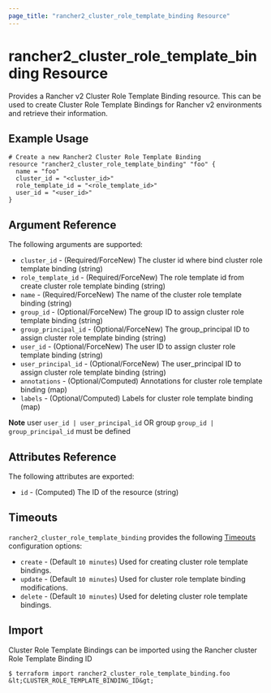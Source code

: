 ```yaml
---
page_title: "rancher2_cluster_role_template_binding Resource"
---
```


# rancher2\_cluster\_role\_template\_binding Resource

Provides a Rancher v2 Cluster Role Template Binding resource. This can be used to create Cluster Role Template Bindings for Rancher v2 environments and retrieve their information.

## Example Usage

```hcl
# Create a new Rancher2 Cluster Role Template Binding
resource "rancher2_cluster_role_template_binding" "foo" {
  name = "foo"
  cluster_id = "<cluster_id>"
  role_template_id = "<role_template_id>"
  user_id = "<user_id>"
}
```

## Argument Reference

The following arguments are supported:

* `cluster_id` - (Required/ForceNew) The cluster id where bind cluster role template binding (string)
* `role_template_id` - (Required/ForceNew) The role template id from create cluster role template binding (string)
* `name` - (Required/ForceNew) The name of the cluster role template binding (string)
* `group_id` - (Optional/ForceNew) The group ID to assign cluster role template binding (string)
* `group_principal_id` - (Optional/ForceNew) The group_principal ID to assign cluster role template binding (string)
* `user_id` - (Optional/ForceNew) The user ID to assign cluster role template binding (string)
* `user_principal_id` - (Optional/ForceNew) The user_principal ID to assign cluster role template binding (string)
* `annotations` - (Optional/Computed) Annotations for cluster role template binding (map)
* `labels` - (Optional/Computed) Labels for cluster role template binding (map)

**Note** user `user_id | user_principal_id` OR group `group_id | group_principal_id` must be defined

## Attributes Reference

The following attributes are exported:

* `id` - (Computed) The ID of the resource (string)

## Timeouts

`rancher2_cluster_role_template_binding` provides the following
[Timeouts](https://www.terraform.io/docs/configuration/resources.html#operation-timeouts) configuration options:

- `create` - (Default `10 minutes`) Used for creating cluster role template bindings.
- `update` - (Default `10 minutes`) Used for cluster role template binding modifications.
- `delete` - (Default `10 minutes`) Used for deleting cluster role template bindings.

## Import

Cluster Role Template Bindings can be imported using the Rancher cluster Role Template Binding ID

```
$ terraform import rancher2_cluster_role_template_binding.foo &lt;CLUSTER_ROLE_TEMPLATE_BINDING_ID&gt;
```
